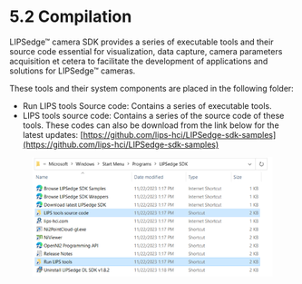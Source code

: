 # 5.2 Compilation

LIPSedge™ camera SDK provides a series of executable tools and their source code essential for visualization, data capture, camera parameters acquisition et cetera to facilitate the development of applications and solutions for LIPSedge™ cameras.

These tools and their system components are placed in the following folder:

* Run LIPS tools Source code: Contains a series of executable tools.
* LIPS tools source code: Contains a series of the source code of these tools. These codes can also be download from the link below for the latest updates: [https://github.com/lips-hci/LIPSedge-sdk-samples](https://github.com/lips-hci/LIPSedge-sdk-samples)

<figure><img src="../.gitbook/assets/image (30).png" alt=""><figcaption></figcaption></figure>
